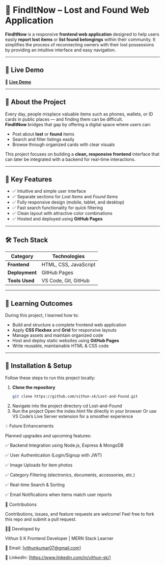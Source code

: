 # 🧭 FindItNow – Lost and Found Web Application

**FindItNow** is a responsive **frontend web application** designed to help users easily **report lost items** or **list found belongings** within their community. It simplifies the process of reconnecting owners with their lost possessions by providing an intuitive interface and easy navigation.

---

## 🚀 Live Demo
🔗 **[Live Demo](https://vithun-sk.github.io/Lost-and-Found/)**

---

## 📖 About the Project

Every day, people misplace valuable items such as phones, wallets, or ID cards in public places — and finding them can be difficult.  
**FindItNow** bridges that gap by offering a digital space where users can:

- Post about **lost** or **found** items  
- Search and filter listings easily  
- Browse through organized cards with clear visuals  

This project focuses on building a **clean, responsive frontend** interface that can later be integrated with a backend for real-time interactions.

---

## 🧩 Key Features

- ✅ Intuitive and simple user interface  
- ✅ Separate sections for *Lost Items* and *Found Items*  
- ✅ Fully responsive design (mobile, tablet, and desktop)  
- ✅ Fast search functionality for quick filtering  
- ✅ Clean layout with attractive color combinations  
- ✅ Hosted and deployed using **GitHub Pages**  

---

## 🛠️ Tech Stack

| Category | Technologies |
|-----------|--------------|
| **Frontend** | HTML, CSS, JavaScript |
| **Deployment** | GitHub Pages |
| **Tools Used** | VS Code, Git, GitHub |

---

## 🧠 Learning Outcomes

During this project, I learned how to:

- Build and structure a complete frontend web application  
- Apply **CSS Flexbox** and **Grid** for responsive layouts  
- Manage assets and maintain organized code  
- Host and deploy static websites using **GitHub Pages**  
- Write reusable, maintainable HTML & CSS code  

---

## 🧰 Installation & Setup

Follow these steps to run this project locally:

1. **Clone the repository**
   ```bash
   git clone https://github.com/vithun-sk/Lost-and-Found.git
2. Navigate into the project directory
    cd Lost-and-Found
3. Run the project
    Open the index.html file directly in your browser
    Or use VS Code’s Live Server extension for a smoother experience

💡 Future Enhancements

Planned upgrades and upcoming features:

✅ Backend Integration using Node.js, Express & MongoDB

✅ User Authentication (Login/Signup with JWT)

✅ Image Uploads for item photos

✅ Category Filtering (electronics, documents, accessories, etc.)

✅ Real-time Search & Sorting

✅ Email Notifications when items match user reports

🙌 Contributions

Contributions, issues, and feature requests are welcome!
Feel free to fork this repo and submit a pull request.

🧑‍💻 Developed by

Vithun S K
Frontend Developer | MERN Stack Learner

📧 Email: [vithunkumar07@gmail.com]

🔗 LinkedIn: [https://www.linkedin.com/in/vithun-sk/]

